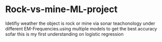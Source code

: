 # Rock-vs-mine-ML-project
Idetifiy weather the object is rock or mine via sonar teachonology under different EM-Frequencies.using multiple models to get the best accuracy
sofar this is my first understanding on logistic regression
